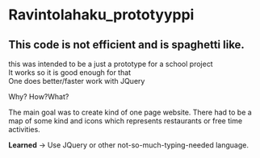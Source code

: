 # Ravintolahaku_prototyyppi

<html>
 <body>
   <h2> This code is not efficient and is spaghetti like. </h2>
   <p> this was intended to be a just a prototype for a school project <br>
  It works so it is good enough for that<br>
  One does better/faster work with JQuery<br>
  </p>
   </body>
 
 
</html> 

Why? How?What?

The main goal was to create kind of one page website.
There had to be a map of some kind and icons which represents restaurants or free time activities.

<b>Learned</b> -> Use JQuery or other not-so-much-typing-needed language. 
